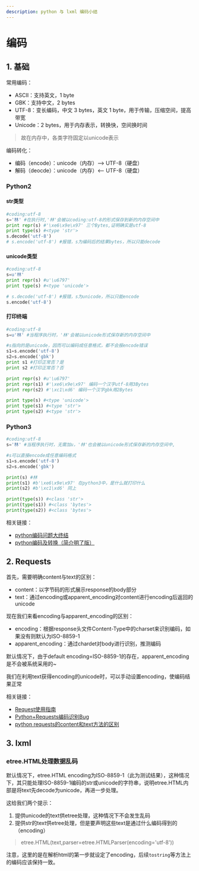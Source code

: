 ```yaml
---
description: python 与 lxml 编码小结
---
```


# 编码

## 1. 基础

常用编码：

* ASCII：支持英文，1 byte
* GBK：支持中文，2 bytes
* UTF-8：变长编码，中文 3  bytes，英文 1 byte，用于传输，压缩空间，提高带宽
* Unicode：2 bytes，用于内存表示，转换快，空间换时间

> 故在内存中，各类字符固定以unicode表示

编码转化：

* 编码（encode）：unicode（内存）——&gt; UTF-8（硬盘）
* 解码（deocde）：unicode（内存）&lt;—— UTF-8（硬盘）

### Python2

#### str类型

```python
#coding:utf-8
s='林' #在执行时,'林'会被以coding:utf-8的形式保存到新的内存空间中
print repr(s) #'\xe6\x9e\x97' 三个Bytes,证明确实是utf-8
print type(s) #<type 'str'>
s.decode('utf-8')
# s.encode('utf-8') #报错，s为编码后的结果bytes，所以只能decode
```

#### unicode类型

```python
#coding:utf-8
s=u'林'
print repr(s) #u'\u6797'
print type(s) #<type 'unicode'>

# s.decode('utf-8') #报错，s为unicode，所以只能encode
s.encode('utf-8')
```

#### 打印终端

```python
#coding:utf-8
s=u'林' #当程序执行时，'林'会被以unicode形式保存新的内存空间中

#s指向的是unicode，因而可以编码成任意格式，都不会报encode错误
s1=s.encode('utf-8')
s2=s.encode('gbk')
print s1 #打印正常否？是
print s2 #打印正常否？否

print repr(s) #u'\u6797'
print repr(s1) #'\xe6\x9e\x97' 编码一个汉字utf-8用3Bytes
print repr(s2) #'\xc1\xd6' 编码一个汉字gbk用2Bytes

print type(s) #<type 'unicode'>
print type(s1) #<type 'str'>
print type(s2) #<type 'str'>
```

### Python3

```python
#coding:utf-8
s='林' #当程序执行时，无需加u，'林'也会被以unicode形式保存新的内存空间中,

#s可以直接encode成任意编码格式
s1=s.encode('utf-8')
s2=s.encode('gbk')

print(s) #林
print(s1) #b'\xe6\x9e\x97' 在python3中，是什么就打印什么
print(s2) #b'\xc1\xd6' 同上

print(type(s)) #<class 'str'>
print(type(s1)) #<class 'bytes'>
print(type(s2)) #<class 'bytes'>
```

相关链接：

* [python编码问题大终结](https://www.cnblogs.com/vipchenwei/p/6993788.html)
* [python编码及转换（简介明了版）](https://www.cnblogs.com/xyn123/p/8869754.html)

## 2. Requests

首先，需要明确content与text的区别：

* content：以字节码的形式展示response的body部分
* text：通过encoding或apparent\_encoding对content进行encoding后返回的unicode

现在我们来看encoding与apparent\_encoding的区别：

* encoding：根据response头文件Content-Type中的charset来识别编码，如果没有则默认为ISO-8859-1
* apparent\_encoding：通过chardet对body进行识别，推测编码

默认情况下，由于default encoding=ISO-8859-1的存在，apparent\_encoding是不会被系统采用的~

我们在利用text获得encoding的unicode时，可以手动设置encoding，使编码结果正常

相关链接：

* [Request使用指南](https://blog.csdn.net/qq_37616069/article/details/80376776)
* [Python+Requests编码识别Bug](http://liguangming.com/python-requests-ge-encoding-from-headers.html)
* [python requests的content和text方法的区别](https://blog.csdn.net/xie_0723/article/details/51361006)

## 3. lxml

### etree.HTML处理数据乱码

默认情况下，etree.HTML encoding为ISO-8859-1（此为测试结果），这种情况下，其只能处理ISO-8859-1编码的str或unicode的字符串，说明etree.HTML内部是将text先decode为unicode，再进一步处理。

这给我们两个提示：

1. 提供unicode的text供etree处理，这种情况下不会发生乱码
2. 提供str的text供etree处理，但是要声明这些text是通过什么编码得到的（encoding）

> etree.HTML\(text,parser=etree.HTMLParser\(encoding='utf-8'\)\)

注意，这里的是在解析html的第一步就设定了encoding，后续`tostring`等方法上的编码应该保持一致。

